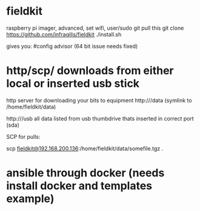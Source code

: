# fieldkit
raspberry pi imager, advanced, set wifi, user/sudo 
git pull this
git clone https://github.com/infragilis/fieldkit
./install.sh

gives you:
#config advisor  (64 bit issue needs fixed)

# http/scp/ downloads from either local or inserted usb stick

http server for downloading your bits to equipment
http://<yourip>/data  (symlink to /home/fieldkit/data)

http://<yourip>/usb  all data listed from usb thumbdrive thats inserted in correct port (sda)

SCP for pulls:

scp  fieldkit@192.168.200.136:/home/fieldkit/data/somefile.tgz .

# ansible through docker (needs install docker and templates example)
